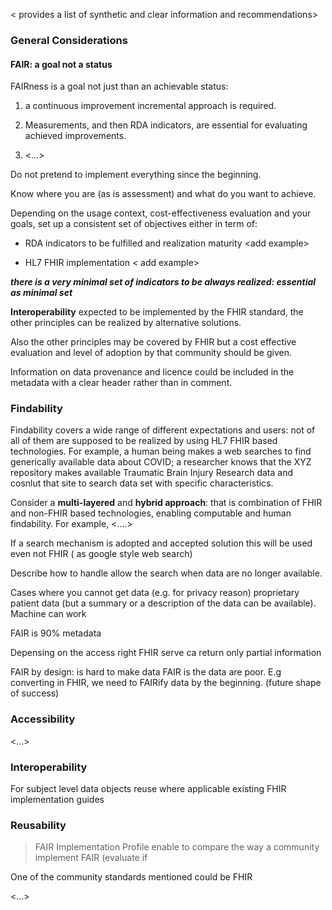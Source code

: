 \< provides a list of synthetic and clear information and
recommendations\>

### General Considerations

#### FAIR: a goal not a status

FAIRness is a goal not just than an achievable status:

1.  a continuous improvement incremental approach is required.

2.  Measurements, and then RDA indicators, are essential for evaluating
    achieved improvements.

3.  \<…\>

Do not pretend to implement everything since the beginning.

Know where you are (as is assessment) and what do you want to achieve.

Depending on the usage context, cost-effectiveness evaluation and your
goals, set up a consistent set of objectives either in term of:

  - RDA indicators to be fulfilled and realization maturity \<add
    example\>

  - HL7 FHIR implementation \< add example\>

***there is a very minimal set of indicators to be always realized:
essential as minimal set***

**Interoperability** expected to be implemented by the FHIR standard,
the other principles can be realized by alternative solutions.

Also the other principles may be covered by FHIR but a cost effective
evaluation and level of adoption by that community should be given.

Information on data provenance and licence could be included in the
metadata with a clear header rather than in comment.

### Findability

Findability covers a wide range of different expectations and users: not
of all of them are supposed to be realized by using HL7 FHIR based
technologies. For example, a human being makes a web searches to find
generically available data about COVID; a researcher knows that the XYZ
repository makes available Traumatic Brain Injury Research data and
cosnlut that site to search data set with specific characteristics.

Consider a **multi-layered** and **hybrid approach**: that is
combination of FHIR and non-FHIR based technologies, enabling computable
and human findability. For example, \<….\>

If a search mechanism is adopted and accepted solution this will be used
even not FHIR ( as google style web search)

Describe how to handle allow the search when data are no longer
available.

Cases where you cannot get data (e.g. for privacy reason) proprietary
patient data (but a summary or a description of the data can be
available). Machine can work

FAIR is 90% metadata

Depensing on the access right FHIR serve ca return only partial
information

FAIR by design: is hard to make data FAIR is the data are poor. E.g
converting in FHIR, we need to FAIRify data by the beginning. (future
shape of success)

### Accessibility

\<…\>

### Interoperability

For subject level data objects reuse where applicable existing FHIR
implementation guides

### Reusability

> FAIR Implementation Profile enable to compare the way a community
> implement FAIR (evaluate if

One of the community standards mentioned could be FHIR

\<…\>
